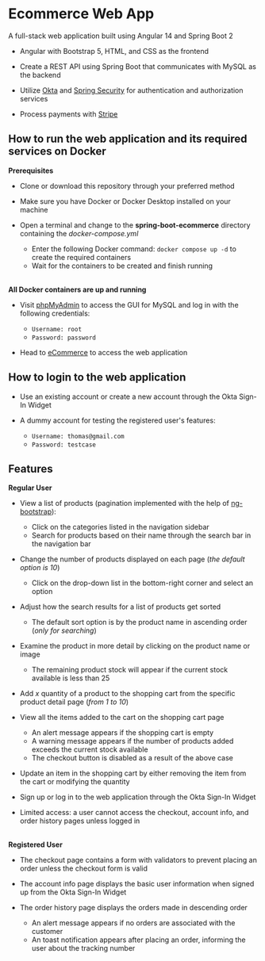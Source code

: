 # Ecommerce Web App

A full-stack web application built using Angular 14 and Spring Boot 2

- Angular with Bootstrap 5, HTML, and CSS as the frontend

- Create a REST API using Spring Boot that communicates with MySQL as the backend

- Utilize [Okta](https://www.okta.com/?utm_source=google&utm_campaign=amer_mult_usa_all_wf-all_dg-ao_a-wf_search_google_text_kw_workforce-OktaBrand-exact_utm2&utm_medium=cpc&utm_id=aNK4z0000004DlbGAE&utm_term=okta&utm_page={url}&utm_content=325223548748&gclid=EAIaIQobChMIy5Dc8PCQ_gIVh8mGCh2mawv2EAAYASAAEgJEkfD_BwE) and [Spring Security](https://docs.spring.io/spring-security/reference/index.html) for authentication and authorization services

- Process payments with [Stripe](https://stripe.com/?utm_campaign=paid_brand-US_Search_Brand_Stripe_Control-1803852691&utm_medium=cpc&utm_source=google&ad_content=604030746209&utm_term=stripe&utm_matchtype=e&utm_adposition=&utm_device=c&gclid=EAIaIQobChMI7Kyy8ojX_gIVrSOzAB22dwuCEAAYASAAEgJ1PvD_BwE)

## How to run the web application and its required services on Docker

**Prerequisites**
- Clone or download this repository through your preferred method

- Make sure you have Docker or Docker Desktop installed on your machine

- Open a terminal and change to the **spring-boot-ecommerce** directory containing the *docker-compose.yml*
  - Enter the following Docker command: `docker compose up -d` to create the required containers
  - Wait for the containers to be created and finish running

<br>**All Docker containers are up and running**
- Visit [phpMyAdmin](http://localhost:8080) to access the GUI for MySQL and log in with the following credentials:
  - `Username: root`
  - `Password: password`

- Head to [eCommerce](http://localhost:8443) to access the web application

## How to login to the web application

- Use an existing account or create a new account through the Okta Sign-In Widget

- A dummy account for testing the registered user's features:
  - `Username: thomas@gmail.com`
  - `Password: testcase`

## Features
**Regular User**

- View a list of products (pagination implemented with the help of [ng-bootstrap](https://ng-bootstrap.github.io/#/home)): 
  - Click on the categories listed in the navigation sidebar
  - Search for products based on their name through the search bar in the navigation bar

- Change the number of products displayed on each page (*the default option is 10*)
  - Click on the drop-down list in the bottom-right corner and select an option

- Adjust how the search results for a list of products get sorted
  - The default sort option is by the product name in ascending order (*only for searching*)

- Examine the product in more detail by clicking on the product name or image
  - The remaining product stock will appear if the current stock available is less than 25

- Add *x* quantity of a product to the shopping cart from the specific product detail page (*from 1 to 10*)

- View all the items added to the cart on the shopping cart page
  - An alert message appears if the shopping cart is empty
  - A warning message appears if the number of products added exceeds the current stock available
  - The checkout button is disabled as a result of the above case

- Update an item in the shopping cart by either removing the item from the cart or modifying the quantity

- Sign up or log in to the web application through the Okta Sign-In Widget

- Limited access: a user cannot access the checkout, account info, and order history pages unless logged in

<br>**Registered User**

- The checkout page contains a form with validators to prevent placing an order unless the checkout form is valid

- The account info page displays the basic user information when signed up from the Okta Sign-In Widget

- The order history page displays the orders made in descending order
  - An alert message appears if no orders are associated with the customer
  - An toast notification appears after placing an order, informing the user about the tracking number